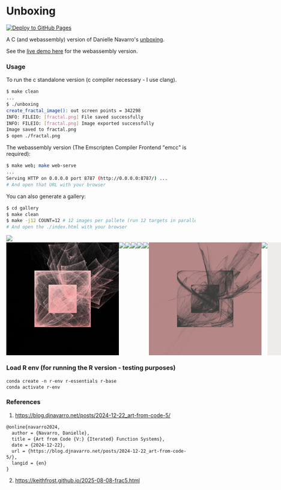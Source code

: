 # Unboxing

[![Deploy to GitHub Pages](https://github.com/drio/unboxing/actions/workflows/pages.yml/badge.svg)](https://github.com/drio/unboxing/actions/workflows/pages.yml)

A C (and webassembly) version of Danielle Navarro's [unboxing](https://blog.djnavarro.net/posts/2024-12-22_art-from-code-5/).

See the [live demo here](https://drio.github.io/unboxing/) for the webassembly version.

### Usage

To run the c standalone version (c compiler necessary - I use clang).

```sh
$ make clean 
...
$ ./unboxing 
create_fractal_image(): out screen points = 342298
INFO: FILEIO: [fractal.png] File saved successfully
INFO: FILEIO: [fractal.png] Image exported successfully
Image saved to fractal.png
$ open ./fractal.png
```

The webassembly version (The Emscripten Compiler Frontend "emcc" is required):

```sh
$ make web; make web-serve
...
Serving HTTP on 0.0.0.0 port 8787 (http://0.0.0.0:8787/) ...
# And open that URL with your browser
```

You can also generate a gallery:

```sh
$ cd gallery
$ make clean 
$ make -j12 COUNT=12 # 12 images per pallete (run 12 targets in parallel)
# And open the ./index.html with your browser
```


<img src="imgs/demo.2x.gif"/>

<div style="display: flex;">
  <img src="imgs/fractal.big.webp" width="300"/>
  <img src="imgs/fractal.png" width="300"/>
  <img src="imgs/fractal.blue.png" width="300"/>
  <img src="imgs/fractal-blue-pink.png" width="300"/>
  <img src="imgs/palette_5_4.png" width="300"/>
  <img src="imgs/palette_4_8.png" width="300"/>
  <img src="imgs/fractal-grey-pink.png" width="300"/>
  <img src="imgs/palette_2_10.png" width="300"/>
  <img src="imgs/fractal-white.png" width="300"/>
</div>

### Load R env (for running the R version - testing purposes)

```
conda create -n r-env r-essentials r-base
conda activate r-env
```

### References

1. https://blog.djnavarro.net/posts/2024-12-22_art-from-code-5/

```
@online{navarro2024,
  author = {Navarro, Danielle},
  title = {Art from Code {V:} {Iterated} Function Systems},
  date = {2024-12-22},
  url = {https://blog.djnavarro.net/posts/2024-12-22_art-from-code-5/},
  langid = {en}
}
```

2. https://keithfrost.github.io/2025-08-08-frac5.html


